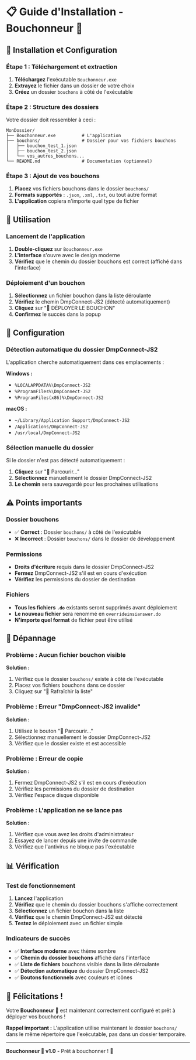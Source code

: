 # 📋 Guide d'Installation - Bouchonneur 🤖

## 🎯 Installation et Configuration

### Étape 1 : Téléchargement et extraction

1. **Téléchargez** l'exécutable `Bouchonneur.exe`
2. **Extrayez** le fichier dans un dossier de votre choix
3. **Créez** un dossier `bouchons` à côté de l'exécutable

### Étape 2 : Structure des dossiers

Votre dossier doit ressembler à ceci :
```
MonDossier/
├── Bouchonneur.exe          # L'application
├── bouchons/                # Dossier pour vos fichiers bouchons
│   ├── bouchon_test_1.json
│   ├── bouchon_test_2.json
│   └── vos_autres_bouchons...
└── README.md                # Documentation (optionnel)
```

### Étape 3 : Ajout de vos bouchons

1. **Placez** vos fichiers bouchons dans le dossier `bouchons/`
2. **Formats supportés** : `.json`, `.xml`, `.txt`, ou tout autre format
3. **L'application** copiera n'importe quel type de fichier

## 🚀 Utilisation

### Lancement de l'application

1. **Double-cliquez** sur `Bouchonneur.exe`
2. **L'interface** s'ouvre avec le design moderne
3. **Vérifiez** que le chemin du dossier bouchons est correct (affiché dans l'interface)

### Déploiement d'un bouchon

1. **Sélectionnez** un fichier bouchon dans la liste déroulante
2. **Vérifiez** le chemin DmpConnect-JS2 (détecté automatiquement)
3. **Cliquez** sur "🚀 DÉPLOYER LE BOUCHON"
4. **Confirmez** le succès dans la popup

## 🔧 Configuration

### Détection automatique du dossier DmpConnect-JS2

L'application cherche automatiquement dans ces emplacements :

**Windows :**
- `%LOCALAPPDATA%\DmpConnect-JS2`
- `%ProgramFiles%\DmpConnect-JS2`
- `%ProgramFiles(x86)%\DmpConnect-JS2`

**macOS :**
- `~/Library/Application Support/DmpConnect-JS2`
- `/Applications/DmpConnect-JS2`
- `/usr/local/DmpConnect-JS2`

### Sélection manuelle du dossier

Si le dossier n'est pas détecté automatiquement :
1. **Cliquez** sur "📁 Parcourir..."
2. **Sélectionnez** manuellement le dossier DmpConnect-JS2
3. **Le chemin** sera sauvegardé pour les prochaines utilisations

## ⚠️ Points importants

### Dossier bouchons
- ✅ **Correct** : Dossier `bouchons/` à côté de l'exécutable
- ❌ **Incorrect** : Dossier `bouchons/` dans le dossier de développement

### Permissions
- **Droits d'écriture** requis dans le dossier DmpConnect-JS2
- **Fermez** DmpConnect-JS2 s'il est en cours d'exécution
- **Vérifiez** les permissions du dossier de destination

### Fichiers
- **Tous les fichiers `.do`** existants seront supprimés avant déploiement
- **Le nouveau fichier** sera renommé en `overrideinsianswer.do`
- **N'importe quel format** de fichier peut être utilisé

## 🐛 Dépannage

### Problème : Aucun fichier bouchon visible
**Solution :**
1. Vérifiez que le dossier `bouchons/` existe à côté de l'exécutable
2. Placez vos fichiers bouchons dans ce dossier
3. Cliquez sur "🔄 Rafraîchir la liste"

### Problème : Erreur "DmpConnect-JS2 invalide"
**Solution :**
1. Utilisez le bouton "📁 Parcourir..."
2. Sélectionnez manuellement le dossier DmpConnect-JS2
3. Vérifiez que le dossier existe et est accessible

### Problème : Erreur de copie
**Solution :**
1. Fermez DmpConnect-JS2 s'il est en cours d'exécution
2. Vérifiez les permissions du dossier de destination
3. Vérifiez l'espace disque disponible

### Problème : L'application ne se lance pas
**Solution :**
1. Vérifiez que vous avez les droits d'administrateur
2. Essayez de lancer depuis une invite de commande
3. Vérifiez que l'antivirus ne bloque pas l'exécutable

## 📊 Vérification

### Test de fonctionnement

1. **Lancez** l'application
2. **Vérifiez** que le chemin du dossier bouchons s'affiche correctement
3. **Sélectionnez** un fichier bouchon dans la liste
4. **Vérifiez** que le chemin DmpConnect-JS2 est détecté
5. **Testez** le déploiement avec un fichier simple

### Indicateurs de succès

- ✅ **Interface moderne** avec thème sombre
- ✅ **Chemin du dossier bouchons** affiché dans l'interface
- ✅ **Liste de fichiers** bouchons visible dans la liste déroulante
- ✅ **Détection automatique** du dossier DmpConnect-JS2
- ✅ **Boutons fonctionnels** avec couleurs et icônes

## 🎉 Félicitations !

Votre **Bouchonneur 🤖** est maintenant correctement configuré et prêt à déployer vos bouchons !

**Rappel important :** L'application utilise maintenant le dossier `bouchons/` dans le même répertoire que l'exécutable, pas dans un dossier temporaire.

---

**Bouchonneur 🤖 v1.0** - Prêt à bouchonner ! 🚀 